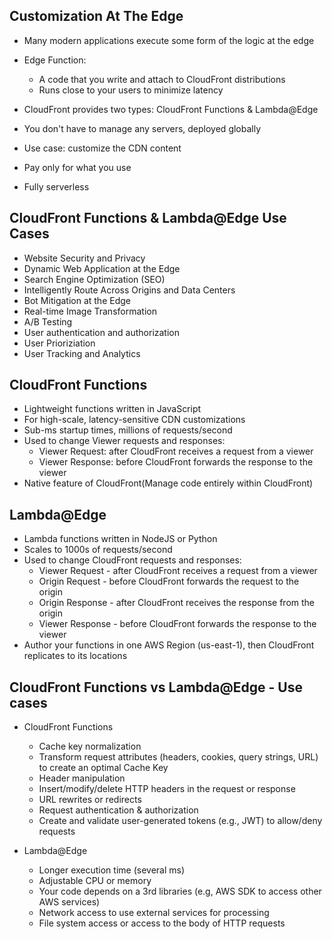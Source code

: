 
## Customization At The Edge

- Many modern applications execute some form of the logic at the edge
- Edge Function:
    - A code that you write and attach to CloudFront distributions
    - Runs close to your users to minimize latency
- CloudFront provides two types: CloudFront Functions & Lambda@Edge
- You don't have to manage any servers, deployed globally

- Use case: customize the CDN content
- Pay only for what you use
- Fully serverless

## CloudFront Functions & Lambda@Edge Use Cases

- Website Security and Privacy
- Dynamic Web Application at the Edge
- Search Engine Optimization (SEO)
- Intelligently Route Across Origins and Data Centers
- Bot Mitigation at the Edge
- Real-time Image Transformation
- A/B Testing
- User authentication and authorization
- User Prioriziation
- User Tracking and Analytics

## CloudFront Functions
- Lightweight functions written in JavaScript
- For high-scale, latency-sensitive CDN customizations
- Sub-ms startup times, millions of requests/second
- Used to change Viewer requests and responses:
    - Viewer Request: after CloudFront receives a request from a viewer
    - Viewer Response: before CloudFront forwards the response to the viewer
- Native feature of CloudFront(Manage code entirely within CloudFront)

## Lambda@Edge
- Lambda functions written in NodeJS or Python
- Scales to 1000s of requests/second
- Used to change CloudFront requests and responses:
    - Viewer Request - after CloudFront receives a request from a viewer
    - Origin Request - before CloudFront forwards the request to the origin
    - Origin Response - after CloudFront receives the response from the origin
    - Viewer Response - before CloudFront forwards the response to the viewer
- Author your functions in one AWS Region (us-east-1), then CloudFront replicates to its locations

## CloudFront Functions vs Lambda@Edge - Use cases

- CloudFront Functions
    - Cache key normalization
    - Transform request attributes (headers, cookies, query strings, URL) to create an optimal Cache Key
    - Header manipulation
    - Insert/modify/delete HTTP headers in the request or response
    - URL rewrites or redirects
    - Request authentication & authorization
    - Create and validate user-generated tokens (e.g., JWT) to allow/deny requests

- Lambda@Edge
    - Longer execution time (several ms)
    - Adjustable CPU or memory
    - Your code depends on a 3rd libraries (e.g, AWS SDK to access other AWS services)
    - Network access to use external services for processing
    - File system access or access to the body of HTTP requests